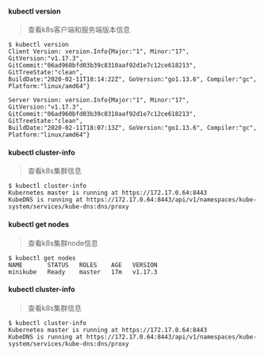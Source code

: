 #### kubectl version
> 查看k8s客户端和服务端版本信息
```shell script
$ kubectl version
Client Version: version.Info{Major:"1", Minor:"17", GitVersion:"v1.17.3", 
GitCommit:"06ad960bfd03b39c8310aaf92d1e7c12ce618213", GitTreeState:"clean", 
BuildDate:"2020-02-11T18:14:22Z", GoVersion:"go1.13.6", Compiler:"gc", Platform:"linux/amd64"}

Server Version: version.Info{Major:"1", Minor:"17", GitVersion:"v1.17.3", 
GitCommit:"06ad960bfd03b39c8310aaf92d1e7c12ce618213", GitTreeState:"clean", 
BuildDate:"2020-02-11T18:07:13Z", GoVersion:"go1.13.6", Compiler:"gc", Platform:"linux/amd64"}
```

#### kubectl cluster-info
> 查看k8s集群信息
```shell script
$ kubectl cluster-info
Kubernetes master is running at https://172.17.0.64:8443
KubeDNS is running at https://172.17.0.64:8443/api/v1/namespaces/kube-system/services/kube-dns:dns/proxy
```

#### kubectl get nodes
> 查看k8s集群node信息
```shell script
$ kubectl get nodes
NAME       STATUS   ROLES    AGE   VERSION
minikube   Ready    master   17m   v1.17.3
```

#### kubectl cluster-info
> 查看k8s集群信息
```shell script
$ kubectl cluster-info
Kubernetes master is running at https://172.17.0.64:8443
KubeDNS is running at https://172.17.0.64:8443/api/v1/namespaces/kube-system/services/kube-dns:dns/proxy
```
